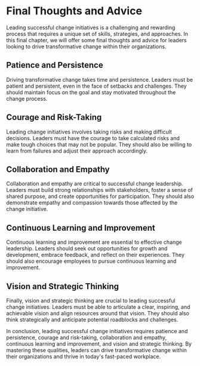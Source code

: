 Final Thoughts and Advice
=================================================

Leading successful change initiatives is a challenging and rewarding process that requires a unique set of skills, strategies, and approaches. In this final chapter, we will offer some final thoughts and advice for leaders looking to drive transformative change within their organizations.

Patience and Persistence
------------------------

Driving transformative change takes time and persistence. Leaders must be patient and persistent, even in the face of setbacks and challenges. They should maintain focus on the goal and stay motivated throughout the change process.

Courage and Risk-Taking
-----------------------

Leading change initiatives involves taking risks and making difficult decisions. Leaders must have the courage to take calculated risks and make tough choices that may not be popular. They should also be willing to learn from failures and adjust their approach accordingly.

Collaboration and Empathy
-------------------------

Collaboration and empathy are critical to successful change leadership. Leaders must build strong relationships with stakeholders, foster a sense of shared purpose, and create opportunities for participation. They should also demonstrate empathy and compassion towards those affected by the change initiative.

Continuous Learning and Improvement
-----------------------------------

Continuous learning and improvement are essential to effective change leadership. Leaders should seek out opportunities for growth and development, embrace feedback, and reflect on their experiences. They should also encourage employees to pursue continuous learning and improvement.

Vision and Strategic Thinking
-----------------------------

Finally, vision and strategic thinking are crucial to leading successful change initiatives. Leaders must be able to articulate a clear, inspiring, and achievable vision and align resources around that vision. They should also think strategically and anticipate potential roadblocks and challenges.

In conclusion, leading successful change initiatives requires patience and persistence, courage and risk-taking, collaboration and empathy, continuous learning and improvement, and vision and strategic thinking. By mastering these qualities, leaders can drive transformative change within their organizations and thrive in today's fast-paced workplace.
